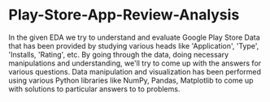 # Play-Store-App-Review-Analysis


In the given EDA we try to understand and evaluate Google Play Store Data that has been provided by studying various heads like 'Application', 'Type', 'Installs, 'Rating', etc. By going through the data, doing necessary manipulations and understanding, we'll try to come up with the answers for various questions. Data manipulation and visualization has been performed using various Python libraries like NumPy, Pandas, Matplotlib to come up with solutions to particular answers to to problems.
